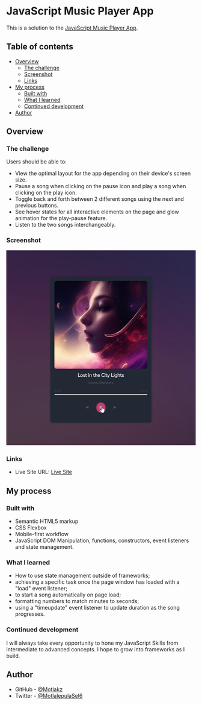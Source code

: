 # JavaScript Music Player App

This is a solution to the [JavaScript Music Player App](https://devchallenges.io/challenge/36).

## Table of contents

- [Overview](#overview)
  - [The challenge](#the-challenge)
  - [Screenshot](#screenshot)
  - [Links](#links)
- [My process](#my-process)
  - [Built with](#built-with)
  - [What I learned](#what-i-learned)
  - [Continued development](#continued-development)
- [Author](#author)

## Overview

### The challenge

Users should be able to:

- View the optimal layout for the app depending on their device's screen size.
- Pause a song when clicking on the pause icon and play a song when clicking on the play icon.
- Toggle back and forth between 2 different songs using the next and previous buttons.
- See hover states for all interactive elements on the page and glow animation for the play-pause feature.
- Listen to the two songs interchangeably.

### Screenshot

![App Screenshot](./2023-10-14%2020_23_13-Music%20Player.png)

### Links

- Live Site URL: [Live Site](https://motlakz.github.io/music-player-app/)

## My process

### Built with

- Semantic HTML5 markup
- CSS Flexbox
- Mobile-first workflow
- JavaScript DOM Manipulation, functions, constructors, event listeners and state management.

### What I learned

- How to use state management outside of frameworks;
- achieving a specific task once the page window has loaded with a "load" event listener;
- to start a song automatically on page load;
- formatting numbers to match minutes to seconds;
- using a "timeupdate" event listener to update duration as the song progresses.

### Continued development

I will always take every opportunity to hone my JavaScript Skills from intermediate to advanced concepts. I hope to grow into frameworks as I build.

## Author

- GitHub - [@Motlakz](https://www.github.com/Motlakz)
- Twitter - [@MotlalepulaSel6](https://www.twitter.com/MotlalepulaSel6)
